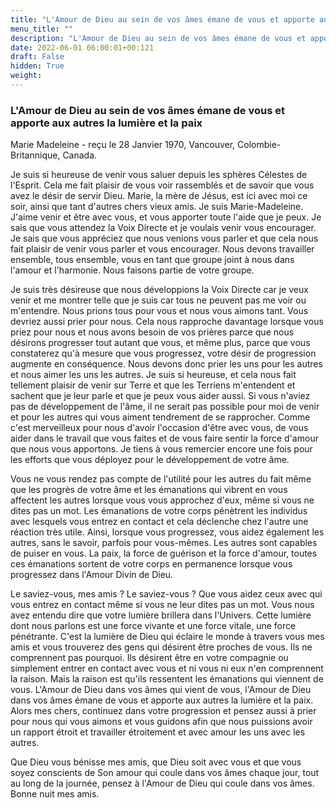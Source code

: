```yaml
---
title: "L'Amour de Dieu au sein de vos âmes émane de vous et apporte aux autres la lumière et la paix"
menu_title: ""
description: "L'Amour de Dieu au sein de vos âmes émane de vous et apporte aux autres la lumière et la paix"
date: 2022-06-01 06:00:01+00:121
draft: False
hidden: True
weight:
---
```

### L'Amour de Dieu au sein de vos âmes émane de vous et apporte aux autres la lumière et la paix

Marie Madeleine - reçu le 28 Janvier 1970, Vancouver, Colombie-Britannique, Canada.

Je suis si heureuse de venir vous saluer depuis les sphères Célestes de l'Esprit. Cela me fait plaisir de vous voir rassemblés et de savoir que vous avez le désir de servir Dieu. Marie, la mère de Jésus, est ici avec moi ce soir, ainsi que tant d'autres chers vieux amis. Je suis Marie-Madeleine. J'aime venir et être avec vous, et vous apporter toute l'aide que je peux. Je sais que vous attendez la Voix Directe et je voulais venir vous encourager. Je sais que vous appréciez que nous venions vous parler et que cela nous fait plaisir de venir vous parler et vous encourager. Nous devons travailler ensemble, tous ensemble, vous en tant que groupe joint à nous dans l'amour et l'harmonie. Nous faisons partie de votre groupe.

Je suis très désireuse que nous développions la Voix Directe car je veux venir et me montrer telle que je suis car tous ne peuvent pas me voir ou m'entendre. Nous prions tous pour vous et nous vous aimons tant. Vous devriez aussi prier pour nous. Cela nous rapproche davantage lorsque vous priez pour nous et nous avons besoin de vos prières parce que nous désirons progresser tout autant que vous, et même plus, parce que vous constaterez qu'à mesure que vous progressez, votre désir de progression augmente en conséquence. Nous devons donc prier les uns pour les autres et nous aimer les uns les autres. Je suis si heureuse, et cela nous fait tellement plaisir de venir sur Terre et que les Terriens m'entendent et sachent que je leur parle et que je peux vous aider aussi. Si vous n'aviez pas de développement de l'âme, il ne serait pas possible pour moi de venir et pour les autres qui vous aiment tendrement de se rapprocher. Comme c'est merveilleux pour nous d'avoir l'occasion d'être avec vous, de vous aider dans le travail que vous faites et de vous faire sentir la force d'amour que nous vous apportons. Je tiens à vous remercier encore une fois pour les efforts que vous déployez pour le développement de votre âme.

Vous ne vous rendez pas compte de l'utilité pour les autres du fait même que les progrès de votre âme et les émanations qui vibrent en vous affectent les autres lorsque vous vous approchez d'eux, même si vous ne dites pas un mot. Les émanations de votre corps pénètrent les individus avec lesquels vous entrez en contact et cela déclenche chez l'autre une réaction très utile. Ainsi, lorsque vous progressez, vous aidez également les autres, sans le savoir, parfois pour vous-mêmes. Les autres sont capables de puiser en vous. La paix, la force de guérison et la force d'amour, toutes ces émanations sortent de votre corps en permanence lorsque vous progressez dans l'Amour Divin de Dieu.

Le saviez-vous, mes amis ? Le saviez-vous ? Que vous aidez ceux avec qui vous entrez en contact même si vous ne leur dites pas un mot. Vous nous avez entendu dire que votre lumière brillera dans l'Univers. Cette lumière dont nous parlons est une force vivante et une force vitale, une force pénétrante. C'est la lumière de Dieu qui éclaire le monde à travers vous mes amis et vous trouverez des gens qui désirent être proches de vous. Ils ne comprennent pas pourquoi. Ils désirent être en votre compagnie ou simplement entrer en contact avec vous et ni vous ni eux n'en comprennent la raison. Mais la raison est qu'ils ressentent les émanations qui viennent de vous. L'Amour de Dieu dans vos âmes qui vient de vous, l'Amour de Dieu dans vos âmes émane de vous et apporte aux autres la lumière et la paix. Alors mes chers, continuez dans votre progression et pensez aussi à prier pour nous qui vous aimons et vous guidons afin que nous puissions avoir un rapport étroit et travailler étroitement et avec amour les uns avec les autres.

Que Dieu vous bénisse mes amis, que Dieu soit avec vous et que vous soyez conscients de Son amour qui coule dans vos âmes chaque jour, tout au long de la journée, pensez à l'Amour de Dieu qui coule dans vos âmes. Bonne nuit mes amis.
